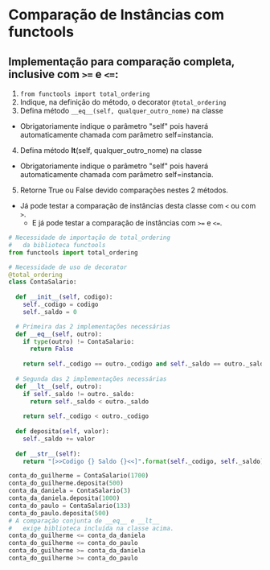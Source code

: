 # Comparação de Instâncias com functools

## Implementação para comparação completa, inclusive com `>=` e `<=`:
1. `from functools import total_ordering`
2. Indique, na definição do método, o decorator `@total_ordering`
3. Defina método `__eq__(self, qualquer_outro_nome)` na classe
  - Obrigatoriamente indique o parâmetro "self" pois haverá automaticamente chamada com parâmetro self=instancia.
4. Defina método __lt__(self, qualquer_outro_nome) na classe
  - Obrigatoriamente indique o parâmetro "self" pois haverá automaticamente chamada com parâmetro self=instancia.
5. Retorne True ou False devido comparações nestes 2 métodos.

  
- Já pode testar a comparação de instâncias desta classe com `<` ou com `>`.
  - E já pode testar a comparação de instâncias com `>=` e `<=`.

```python  
# Necessidade de importação de total_ordering
#   da biblioteca functools
from functools import total_ordering

# Necessidade de uso de decorator
@total_ordering
class ContaSalario:
  
  def __init__(self, codigo):
    self._codigo = codigo
    self._saldo = 0

  # Primeira das 2 implementações necessárias
  def __eq__(self, outro):
    if type(outro) != ContaSalario:
      return False
    
    return self._codigo == outro._codigo and self._saldo == outro._saldo
  
  # Segunda das 2 implementações necessárias
  def __lt__(self, outro):
    if self._saldo != outro._saldo:
      return self._saldo < outro._saldo
    
    return self._codigo < outro._codigo
  
  def deposita(self, valor):
    self._saldo += valor
    
  def __str__(self):
    return "[>>Codigo {} Saldo {}<<]".format(self._codigo, self._saldo)
```  
  
```python
conta_do_guilherme = ContaSalario(1700)
conta_do_guilherme.deposita(500)
conta_da_daniela = ContaSalario(3)
conta_da_daniela.deposita(1000)
conta_do_paulo = ContaSalario(133)
conta_do_paulo.deposita(500)
# A comparação conjunta de __eq__ e __lt__
#   exige biblioteca incluída na classe acima.
conta_do_guilherme <= conta_da_daniela
conta_do_guilherme <= conta_do_paulo
conta_do_guilherme >= conta_da_daniela
conta_do_guilherme >= conta_do_paulo
```  
